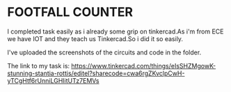 # FOOTFALL COUNTER
I completed task easily as i already some grip on tinkercad.As i'm from ECE we have IOT and they teach us Tinkercad.So i did it so easily.

I've uploaded the screenshots of the circuits and code in the folder.

The link to my task is:
https://www.tinkercad.com/things/eIsSHZMgowK-stunning-stantia-rottis/editel?sharecode=cwa6rgZKvclpCwH-yTCgHtf6rUnniLGHIitUTz7EMVs
